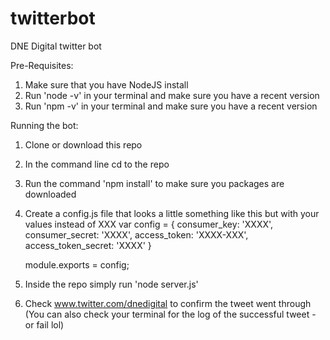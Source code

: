 # twitterbot
DNE Digital twitter bot


Pre-Requisites:
1) Make sure that you have NodeJS install
2) Run 'node -v' in your terminal and make sure you have a recent version
3) Run 'npm -v' in your terminal and make sure you have a recent version

Running the bot:
1) Clone or download this repo
2) In the command line cd to the repo
3) Run the command 'npm install' to make sure you packages are downloaded
4) Create a config.js file that looks a little something like this but with your values instead of XXX
	var config = {
	    consumer_key:         'XXXX',
	    consumer_secret:      'XXXX',
	    access_token:         'XXXX-XXX',
	    access_token_secret:  'XXXX'
	}

	module.exports = config;
4) Inside the repo simply run 'node server.js'
5) Check www.twitter.com/dnedigital to confirm the tweet went through
  (You can also check your terminal for the log of the successful tweet - or fail lol)
  
